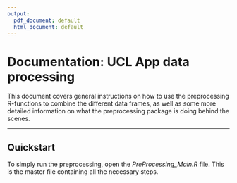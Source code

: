 ```yaml
---
output:
  pdf_document: default
  html_document: default
---
```


# Documentation: UCL App data processing

This document covers general instructions on how to use the preprocessing R-functions to combine the different data frames, as well as some more detailed information on what the preprocessing package is doing behind the scenes. 

***

## **Quickstart**
To simply run the preprocessing, open the *PreProcessing_Main.R* file. This is the master file containing all the necessary steps. 

